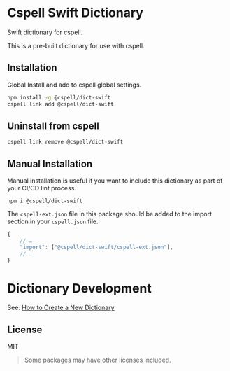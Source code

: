 # Cspell Swift Dictionary

Swift dictionary for cspell.

This is a pre-built dictionary for use with cspell.

## Installation

Global Install and add to cspell global settings.

```sh
npm install -g @cspell/dict-swift
cspell link add @cspell/dict-swift
```

## Uninstall from cspell

```sh
cspell link remove @cspell/dict-swift
```

## Manual Installation

Manual installation is useful if you want to include this dictionary as part of your CI/CD lint process.

```
npm i @cspell/dict-swift
```

The `cspell-ext.json` file in this package should be added to the import section in your `cspell.json` file.

```javascript
{
    // …
    "import": ["@cspell/dict-swift/cspell-ext.json"],
    // …
}
```

# Dictionary Development

See: [How to Create a New Dictionary](https://github.com/streetsidesoftware/cspell-dicts#how-to-create-a-new-dictionary)

## License

MIT

> Some packages may have other licenses included.
